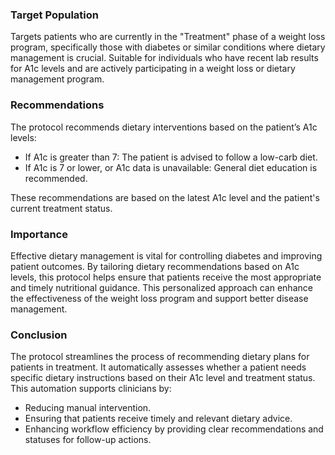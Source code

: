 ### Target Population
Targets patients who are currently in the "Treatment" phase of a weight loss program, specifically those with diabetes or similar conditions where dietary management is crucial. Suitable for individuals who have recent lab results for A1c levels and are actively participating in a weight loss or dietary management program.
### Recommendations

The protocol recommends dietary interventions based on the patient’s A1c levels:

- If A1c is greater than 7: The patient is advised to follow a low-carb diet.
- If A1c is 7 or lower, or A1c data is unavailable: General diet education is recommended.

These recommendations are based on the latest A1c level and the patient's current treatment status.
### Importance
Effective dietary management is vital for controlling diabetes and improving patient outcomes. By tailoring dietary recommendations based on A1c levels, this protocol helps ensure that patients receive the most appropriate and timely nutritional guidance. This personalized approach can enhance the effectiveness of the weight loss program and support better disease management.
### Conclusion
The protocol streamlines the process of recommending dietary plans for patients in treatment. It automatically assesses whether a patient needs specific dietary instructions based on their A1c level and treatment status. This automation supports clinicians by:

- Reducing manual intervention.
- Ensuring that patients receive timely and relevant dietary advice.
- Enhancing workflow efficiency by providing clear recommendations and statuses for follow-up actions.
